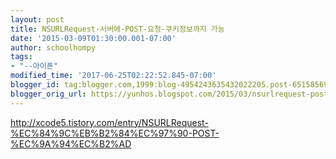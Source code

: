 ```yaml
---
layout: post
title: NSURLRequest-서버에-POST-요청-쿠키정보까지 가능
date: '2015-03-09T01:30:00.001-07:00'
author: schoolhompy
tags:
- "--아이폰"
modified_time: '2017-06-25T02:22:52.845-07:00'
blogger_id: tag:blogger.com,1999:blog-4954243635432022205.post-6515856997297777303
blogger_orig_url: https://yunhos.blogspot.com/2015/03/nsurlrequest-post_9.html
---
```


http://xcode5.tistory.com/entry/NSURLRequest-%EC%84%9C%EB%B2%84%EC%97%90-POST-%EC%9A%94%EC%B2%AD